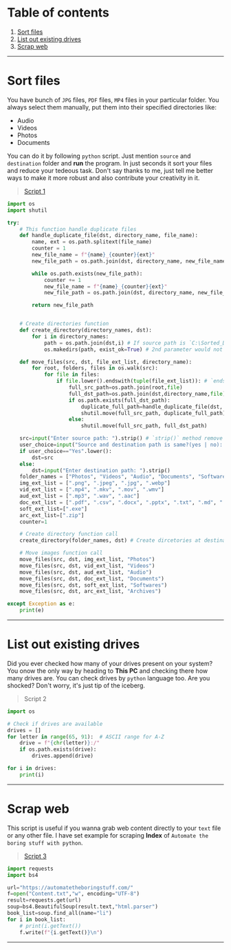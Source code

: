 # Table of contents

1. [Sort files](#sort-files)
2. [List out existing drives](#list-out-existing-drives)
3. [Scrap web]()

---
# Sort files

You have bunch of `JPG` files, `PDF` files, `MP4` files in your particular folder. You always select them manually, put them into their specified directories like:

- Audio
- Videos
- Photos
- Documents

You can do it by following `python` script. Just mention `source` and `destination` folder and **run** the program. In just seconds it sort your files and reduce your tedeous task. Don't say thanks to me, just tell me better ways to make it more robust and also contribute your creativity in it.

> [Script 1](https://github.com/pagebase/Python-Resources/blob/patch-1/Source_Codes/1_Sort-files.py)

```python
import os
import shutil

try:
    # This function handle duplicate files
    def handle_duplicate_file(dst, directory_name, file_name):
        name, ext = os.path.splitext(file_name)
        counter = 1
        new_file_name = f"{name}_{counter}{ext}"
        new_file_path = os.path.join(dst, directory_name, new_file_name)

        while os.path.exists(new_file_path):
            counter += 1
            new_file_name = f"{name}_{counter}{ext}"
            new_file_path = os.path.join(dst, directory_name, new_file_name)

        return new_file_path


    # Create directories function
    def create_directory(directory_names, dst):
        for i in directory_names:
            path = os.path.join(dst,i) # If source path is `C:\Sorted_Data` then `path` variable contains `C:\Sorted_Data\Photos`, `C:\Sorted_Data\Videos` etc
            os.makedirs(path, exist_ok=True) # 2nd parameter would not raise FileExistEror. If folder already exist then it will not create it and won't raise any error.

    def move_files(src, dst, file_ext_list, directory_name):
        for root, folders, files in os.walk(src):
            for file in files:
                if file.lower().endswith(tuple(file_ext_list)): # `endswith()` method takes `str` or `tuple of str` as argument.
                    full_src_path=os.path.join(root,file)
                    full_dst_path=os.path.join(dst,directory_name,file)
                    if os.path.exists(full_dst_path):
                        duplicate_full_path=handle_duplicate_file(dst, directory_name, file)
                        shutil.move(full_src_path, duplicate_full_path)
                    else:
                        shutil.move(full_src_path, full_dst_path)

    src=input("Enter source path: ").strip() # `strip()` method remove white spaces from left, right sides.
    user_choice=input("Source and destination path is same?(yes | no): ").strip().lower()
    if user_choice=="Yes".lower():
        dst=src
    else:
        dst=input("Enter destination path: ").strip()
    folder_names = ["Photos", "Videos", "Audio", "Documents", "Softwares", "Archives"]
    img_ext_list = [".png", ".jpeg", ".jpg", ".webp"]
    vid_ext_list = [".mp4", ".mkv", ".mov", ".wmv"]
    aud_ext_list = [".mp3", ".wav", ".aac"]
    doc_ext_list = [".pdf", ".csv", ".docx", ".pptx", ".txt", ".md", ".torrent"]
    soft_ext_list=[".exe"]
    arc_ext_list=[".zip"]
    counter=1

    # Create directory function call
    create_directory(folder_names, dst) # Create dircetories at destination as "Photos", "Videos", "Audio", "Documents"

    # Move images function call
    move_files(src, dst, img_ext_list, "Photos")
    move_files(src, dst, vid_ext_list, "Videos")
    move_files(src, dst, aud_ext_list, "Audio")
    move_files(src, dst, doc_ext_list, "Documents")
    move_files(src, dst, soft_ext_list, "Softwares")
    move_files(src, dst, arc_ext_list, "Archives")

except Exception as e:
    print(e)
```

---
# List out existing drives

Did you ever checked how many of your drives present on your system? You onow the only way by heading to **This PC** and checking there how many drives are. You can check drives by `python` language too. Are you shocked? Don't worry, it's just tip of the iceberg.

> Script 2

```python
import os

# Check if drives are available
drives = []
for letter in range(65, 91):  # ASCII range for A-Z
    drive = f"{chr(letter)}:/"
    if os.path.exists(drive):
        drives.append(drive)

for i in drives:
    print(i)
```

---
# Scrap web

This script is useful if you wanna grab web content directly to your `text` file or any other file. I have set example for scraping **Index** of `Automate the boring stuff with python`.

> [Script 3]()

```python
import requests
import bs4

url="https://automatetheboringstuff.com/"
f=open("Content.txt","w", encoding="UTF-8")
result=requests.get(url)
soup=bs4.BeautifulSoup(result.text,"html.parser")
book_list=soup.find_all(name="li")
for i in book_list:
    # print(i.getText())
    f.write(f"{i.getText()}\n")
```

---